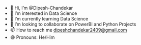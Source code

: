 - 👋 Hi, I’m @Dipesh-Chandekar
- 👀 I’m interested in Data Science
- 🌱 I’m currently learning Data Science
- 💞️ I’m looking to collaborate on PowerBI and Python Projects
- 📫 How to reach me dipeshchandekar2409@gmail.com
- 😄 Pronouns: He/Him

<!---
Dipesh-Chandekar/Dipesh-Chandekar is a ✨ special ✨ repository because its `README.md` (this file) appears on your GitHub profile.
You can click the Preview link to take a look at your changes.
--->

